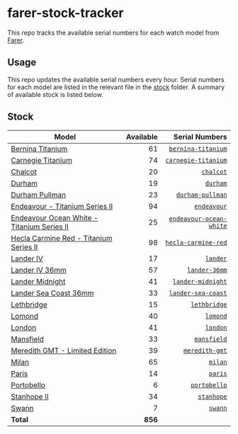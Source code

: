 # farer-stock-tracker

This repo tracks the available serial numbers for each watch model from [Farer](https://farer.com).

## Usage

This repo updates the available serial numbers every hour. Serial numbers for each model are listed in the relevant file in the [stock](./stock) folder. A summary of available stock is listed below.

## Stock

| Model | Available | Serial Numbers |
| ----- | --------: | -------------: |
| [Bernina Titanium](https://usd.farer.com/products/bernina-titanium) | 61 | [`bernina-titanium`](./stock/bernina-titanium) |
| [Carnegie Titanium](https://usd.farer.com/products/carnegie-titanium) | 74 | [`carnegie-titanium`](./stock/carnegie-titanium) |
| [Chalcot](https://usd.farer.com/products/chalcot) | 20 | [`chalcot`](./stock/chalcot) |
| [Durham](https://usd.farer.com/products/durham) | 19 | [`durham`](./stock/durham) |
| [Durham Pullman](https://usd.farer.com/products/durham-pullman) | 23 | [`durham-pullman`](./stock/durham-pullman) |
| [Endeavour - Titanium Series II](https://usd.farer.com/products/endeavour) | 94 | [`endeavour`](./stock/endeavour) |
| [Endeavour Ocean White - Titanium Series II](https://usd.farer.com/products/endeavour-ocean-white) | 25 | [`endeavour-ocean-white`](./stock/endeavour-ocean-white) |
| [Hecla Carmine Red - Titanium Series II](https://usd.farer.com/products/hecla-carmine-red) | 98 | [`hecla-carmine-red`](./stock/hecla-carmine-red) |
| [Lander IV](https://usd.farer.com/products/lander) | 17 | [`lander`](./stock/lander) |
| [Lander IV 36mm](https://usd.farer.com/products/lander-36mm) | 57 | [`lander-36mm`](./stock/lander-36mm) |
| [Lander Midnight](https://usd.farer.com/products/lander-midnight) | 41 | [`lander-midnight`](./stock/lander-midnight) |
| [Lander Sea Coast 36mm](https://usd.farer.com/products/lander-sea-coast) | 33 | [`lander-sea-coast`](./stock/lander-sea-coast) |
| [Lethbridge](https://usd.farer.com/products/lethbridge) | 15 | [`lethbridge`](./stock/lethbridge) |
| [Lomond](https://usd.farer.com/products/lomond) | 40 | [`lomond`](./stock/lomond) |
| [London](https://usd.farer.com/products/london) | 41 | [`london`](./stock/london) |
| [Mansfield](https://usd.farer.com/products/mansfield) | 33 | [`mansfield`](./stock/mansfield) |
| [Meredith GMT - Limited Edition](https://usd.farer.com/products/meredith-gmt) | 39 | [`meredith-gmt`](./stock/meredith-gmt) |
| [Milan](https://usd.farer.com/products/milan) | 65 | [`milan`](./stock/milan) |
| [Paris](https://usd.farer.com/products/paris) | 14 | [`paris`](./stock/paris) |
| [Portobello](https://usd.farer.com/products/portobello) | 6 | [`portobello`](./stock/portobello) |
| [Stanhope II](https://usd.farer.com/products/stanhope) | 34 | [`stanhope`](./stock/stanhope) |
| [Swann](https://usd.farer.com/products/swann) | 7 | [`swann`](./stock/swann) |
| **Total** | **856** | |
